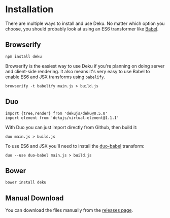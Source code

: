 # Installation

There are multiple ways to install and use Deku. No matter which option you choose, you should probably look at using an ES6 transformer like [Babel](https://babeljs.io).

## Browserify 

```
npm install deku
```

Browserify is the easiest way to use Deku if you're planning on doing server and client-side rendering. It also means it's very easy to use Babel to enable ES6 and JSX transforms using `babelify`.

```
browserify -t babelify main.js > build.js
```

## Duo

```
import {tree,render} from 'dekujs/deku@0.5.0'
import element from 'dekujs/virtual-element@1.1.1'
```

With Duo you can just import directly from Github, then build it:

```
duo main.js > build.js
```

To use ES6 and JSX you'll need to install the [duo-babel](https://github.com/babel/duo-babel) transform:

```
duo --use duo-babel main.js > build.js
```

## Bower

```
bower install deku
```

## Manual Download

You can download the files manually from the [releases page](https://github.com/segmentio/deku/releases).